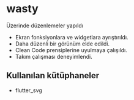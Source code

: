 # wasty

Üzerinde düzenlemeler yapıldı 
- Ekran fonksiyonlara ve widgetlara ayrıştırıldı.
- Daha düzenli bir görünüm elde edildi.
- Clean Code prensiplerine uyulmaya çalışıldı.
- Takım çalışması deneyimlendi.


## Kullanılan kütüphaneler

- flutter_svg 
